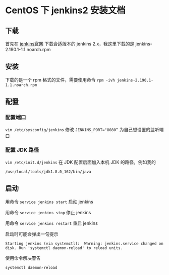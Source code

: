 # CentOS 下 jenkins2 安装文档

## 下载

首先在 [jenkins官网](https://jenkins.io/zh/download/) 下载合适版本的 jenkins 2.x，我这里下载的是 jenkins-2.190.1-1.1.noarch.rpm



## 安装

下载的是一个 rpm 格式的文件，需要使用命令 `rpm -ivh jenkins-2.190.1-1.1.noarch.rpm`



## 配置

### 配置端口

`vim /etc/sysconfig/jenkins` 修改 `JENKINS_PORT="8080“` 为自己想设置的监听端口

### 配置 JDK 路径

`vim /etc/init.d/jenkins` 在 JDK 配置后面加入本机 JDK 的路径，例如我的

`/usr/local/tools/jdk1.8.0_162/bin/java`



## 启动

用命令 `service jenkins start` 启动 jenkins

用命令 `service jenkins stop` 停止 jenkins

用命令 `service jenkins restart` 重启 jenkins

启动时可能会弹出一句提示 

`Starting jenkins (via systemctl):  Warning: jenkins.service changed on disk. Run 'systemctl daemon-reload' to reload units.`

使用命令解决警告

`systemctl daemon-reload`

